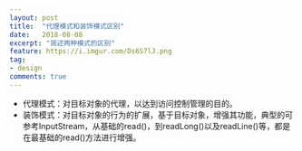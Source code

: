 ```yaml
---
layout: post
title:  "代理模式和装饰模式区别"
date:   2018-08-08
excerpt: "简述两种模式的区别"
feature: https://i.imgur.com/Ds6S7lJ.png
tag:
- design
comments: true
---
```


* 代理模式：对目标对象的代理，以达到访问控制管理的目的。
* 装饰模式：对目标对象的行为的扩展，基于目标对象，增强其功能，典型的可参考InputStream，从基础的read()，到readLong()以及readLine()等，都是在最基础的read()方法进行增强。
